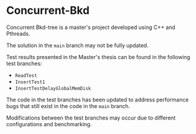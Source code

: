 # Concurrent-Bkd

Concurrent Bkd-tree is a master's project developed using C++ and Pthreads.

The solution in the `main` branch may not be fully updated.

Test results presented in the Master's thesis can be found in the following test branches:
- `ReadTest`
- `InsertTest1`
- `InsertTestDelayGlobalMemDisk`

The code in the test branches has been updated to address performance bugs that still exist in the code in the `main` branch.

Modifications between the test branches may occur due to different configurations and benchmarking.
